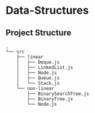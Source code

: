 # Data-Structures

## Project Structure
```
.
└── src
    ├── linear
    │   ├── Deque.js
    │   ├── LinkedList.js
    │   ├── Node.js
    │   ├── Queue.js
    │   └── Stack.js
    └── non-linear
        ├── BinarySearchTree.js
        ├── BinaryTree.js
        └── Node.js
```

